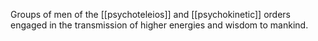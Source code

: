 Groups of men of the [[psychoteleios]] and [[psychokinetic]] orders engaged in the transmission of higher energies and wisdom to mankind. 
